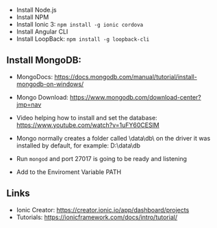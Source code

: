 - Install Node.js
- Install NPM
- Install Ionic 3: `npm install -g ionic cordova`
- Install Angular CLI
- Install LoopBack: `npm install -g loopback-cli`

## Install MongoDB: 
- MongoDocs: https://docs.mongodb.com/manual/tutorial/install-mongodb-on-windows/
- Mongo Download: https://www.mongodb.com/download-center?jmp=nav
- Video helping how to install and set the database: https://www.youtube.com/watch?v=1uFY60CESlM

- Mongo normally creates a folder called \data\db\ on the driver it was installed by default, for example: D:\data\db
- Run `mongod` and port 27017 is going to be ready and listening
- Add to the Enviroment Variable PATH

## Links
- Ionic Creator: https://creator.ionic.io/app/dashboard/projects 
- Tutorials: https://ionicframework.com/docs/intro/tutorial/
